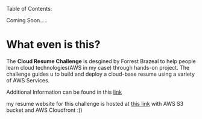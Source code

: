 Table of Contents: 

Coming Soon.....


# What even is this?

The **Cloud Resume Challenge** is desgined by Forrest Brazeal to help people learn cloud technologies(AWS in my case) through hands-on project. The challenge guides u to build and deploy a cloud-base resume using a variety of AWS Services.

Additional Information can be found in this [link](https://cloudresumechallenge.dev/) 


my resume website for this challenge is hosted at [this link](https://df351d981p1bv.cloudfront.net) with AWS S3 bucket and AWS Cloudfront :))

